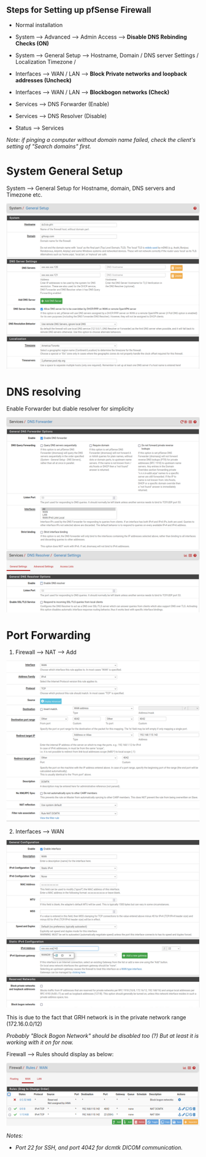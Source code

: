 <h2>Steps for Setting up pfSense Firewall</h2>

* Normal installation

* System --> Advanced --> Admin Access --> **Disable DNS Rebinding Checks (ON)**

* System --> General Setup --> Hostname, Domain / DNS server Settings / Localization Timezone / 

* Interfaces --> WAN / LAN --> **Block Private networks and loopback addresses (Uncheck)**

* Interfaces --> WAN / LAN --> **Blockbogon networks (Check)**

* Services --> DNS Forwarder (Enable)

* Services --> DNS Resolver (Disable)

* Status --> Services

_Note: if pinging a computer without domain name failed, check the client's setting of "Search domains" first._

# System General Setup

System --> General Setup   for Hostname, domain, DNS servers and Timezone etc.

![image](images/System%20-%20General%20Setup.PNG)

# DNS resolving

Enable Forwarder but diable resolver for simplicity

![image](images/Service%20-%20DNS%20Forwarder.PNG)
![image](images/Service%20-%20DNS%20Resolver.PNG)


# Port Forwarding

1. Firewall --> NAT --> Add 

![image](images/Firewall%20-%20NAT.PNG)

2. Interfaces --> WAN

![image](images/Interfaces%20-%20WAN.PNG)

This is due to the fact that GRH network is in the private network range (172.16.0.0/12)

_Probably "Block Bogon Network" should be disabled too (?) But at least it is working with it on for now._ 

Firewall --> Rules   should display as below:

![image](images/Firewall%20-%20Rules%20-%20WAN.PNG)

_Notes:_
  * _Port 22 for SSH, and port 4042 for dcmtk DICOM communication._
